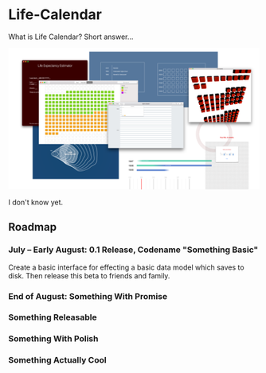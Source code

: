 # Life-Calendar

What is Life Calendar? Short answer...

![Mockups 1](./Screenshots%20and%20mockups/Mockups%201.png)

I don't know yet.

## Roadmap

### July – Early August: 0.1 Release, Codename "Something Basic"
Create a basic interface for effecting a basic data model which saves to disk. Then release this beta to friends and family.

### End of August: Something With Promise

### Something Releasable

### Something With Polish

### Something Actually Cool
